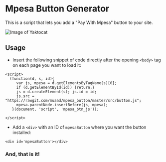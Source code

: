 # Mpesa Button Generator

This is a script that lets you add a "Pay With Mpesa" button to your site.

![Image of Yaktocat](https://raw.githubusercontent.com/muaad/mpesa_button/master/images/mpesa-btn.gif)

## Usage

* Insert the following snippet of code directly after the opening `<body>` tag on each page you want to load it:
```
<script>  
  (function(d, s, id){
     var js, mpesa = d.getElementsByTagName(s)[0];
     if (d.getElementById(id)) {return;}
     js = d.createElement(s); js.id = id;
     js.src = "https://rawgit.com/muaad/mpesa_button/master/src/button.js";
     mpesa.parentNode.insertBefore(js, mpesa);
   }(document, 'script', 'mpesa_btn_js'));

</script>

```

* Add a `<div>` with an ID of `mpesaButton` where you want the button installed:

```
<div id='mpesaButton'></div>
```

### And, that is it!

